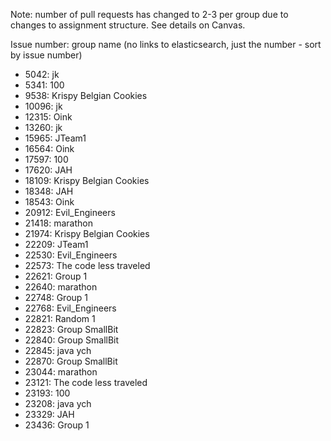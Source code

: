 Note: number of pull requests has changed to 2-3 per group due to changes to assignment structure. See details on Canvas.

Issue number: group name (no links to elasticsearch, just the number - sort by issue number)
* 5042: jk
* 5341: 100
* 9538: Krispy Belgian Cookies
* 10096: jk
* 12315: Oink
* 13260: jk
* 15965: JTeam1
* 16564: Oink
* 17597: 100
* 17620: JAH
* 18109: Krispy Belgian Cookies
* 18348: JAH
* 18543: Oink
* 20912: Evil_Engineers
* 21418: marathon
* 21974: Krispy Belgian Cookies
* 22209: JTeam1
* 22530: Evil_Engineers
* 22573: The code less traveled
* 22621: Group 1
* 22640: marathon
* 22748: Group 1
* 22768: Evil_Engineers
* 22821: Random 1
* 22823: Group SmallBit
* 22840: Group SmallBit
* 22845: java ych
* 22870: Group SmallBit
* 23044: marathon
* 23121: The code less traveled
* 23193: 100
* 23208: java ych
* 23329: JAH
* 23436: Group 1
